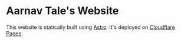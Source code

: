 # Aarnav Tale's Website

This website is statically built using [Astro](https://astro.build/).
It's deployed on [Cloudflare Pages](https://pages.cloudflare.com/).
